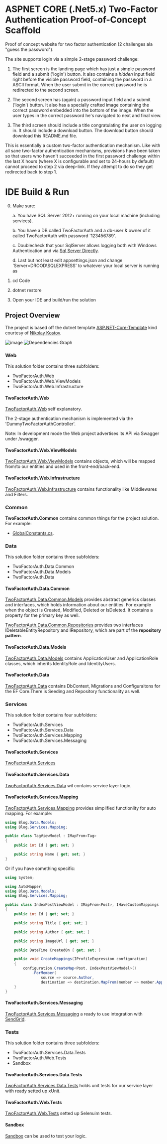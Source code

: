 # ASPNET CORE (.Net5.x) Two-Factor Authentication Proof-of-Concept Scaffold

Proof of concept website for two factor authentication (2 challenges ala "guess the password").

The site supports login via a simple 2-stage password challenge:

1. The first screen is the landing page which has just a simple password field and a submit ('login') button.
    It also contains a *hidden* input field right before the visible password field, containing the
    password in a ASCII format. When the user submit in the correct password he is redirected to
    the second screen.

2. The second screen has (again) a password input field and a submit ('login') button. It also has a specially
    crafted image containing the correct password embedded into the bottom of the image. When the user types in
    the correct password he's navigated to next and final view.

3. The third screen should include a title congratulating the user on logging in. It should include a download
    button. The download button should download this README.md file.

This is essentially a custom two-factor authentication mechanism. Like with all sane two-factor authentication mechanisms,
provisions have been taken so that users who haven't succeeded in the first password challenge within the last X hours
(where X is configurable and set to 24-hours by default) cannot proceed to step 2 via deep-link. If they attempt to do so
they get redirected back to step 1.

# IDE Build & Run

0. Make sure:

   a. You have SQL Server 2012+ running on your local machine (including services).

   b. You have a DB called TwoFactorAuth and a db-user & owner of it called TwoFactorAuth with password '123456789'.

   c. Doublecheck that your SqlServer allows logging both with Windows Authentication and via [Sql Server Directly](https://serverfault.com/a/399871/502822).

   d. Last but not least edit appsettings.json and change 'Server=DROOD\\SQLEXPRESS' to whatever your local server is running as

1. cd Code

2. dotnet restore

3. Open your IDE and build/run the solution

## Project Overview

The project is based off the dotnet template [ASP.NET-Core-Template](https://github.com/NikolayIT/ASP.NET-Core-Template/tree/master/)
kind courtesy of [Nikolay Kostov](https://github.com/NikolayIT).

![image](https://user-images.githubusercontent.com/7284501/109699777-a72eb180-7b99-11eb-9064-770c029336f9.png)
![Dependencies Graph](https://user-images.githubusercontent.com/7284501/109700429-64210e00-7b9a-11eb-9de0-d91756719a4c.png)

### Web

This solution folder contains three subfolders:

- TwoFactorAuth.Web
- TwoFactorAuth.Web.ViewModels
- TwoFactorAuth.Web.Infrastructure

#### TwoFactorAuth.Web

[TwoFactorAuth.Web](https://github.com/dsidirop/aspnet-core-dummy-two-factor-authentication/tree/master/Code/Web/TwoFactorAuth.Web) self explanatory.

The 2-stage authentication mechanism is implemented via the 'DummyTwoFactorAuthController'.

Note: In development mode the Web project advertises its API via Swagger under /swagger.

#### TwoFactorAuth.Web.ViewModels

[TwoFactorAuth.Web.ViewModels](https://github.com/dsidirop/aspnet-core-dummy-two-factor-authentication/tree/master/Code/Web/TwoFactorAuth.Web.ViewModels) contains objects, which will be
mapped from/to our entities and used in the front-end/back-end.

#### TwoFactorAuth.Web.Infrastructure

[TwoFactorAuth.Web.Infrastructure](https://github.com/dsidirop/aspnet-core-dummy-two-factor-authentication/tree/master/Code/Web/TwoFactorAuth.Web.Infrastructure) contains functionality
like Middlewares and Filters.

### Common

**TwoFactorAuth.Common** contains common things for the project solution. For example:

- [GlobalConstants.cs](https://github.com/dsidirop/aspnet-core-dummy-two-factor-authentication/blob/master/Code/TwoFactorAuth.Common/GlobalConstants.cs).

### Data

This solution folder contains three subfolders:

- TwoFactorAuth.Data.Common
- TwoFactorAuth.Data.Models
- TwoFactorAuth.Data

#### TwoFactorAuth.Data.Common

[TwoFactorAuth.Data.Common.Models](https://github.com/dsidirop/aspnet-core-dummy-two-factor-authentication/tree/master/Code/Data/TwoFactorAuth.Data.Common/Models) provides abstract
generics classes and interfaces, which holds information about our entities. For example when the object is Created, Modified, Deleted or IsDeleted. It contains a property
for the primary key as well.

[TwoFactorAuth.Data.Common.Repositories](https://github.com/dsidirop/aspnet-core-dummy-two-factor-authentication/tree/master/Code/Data/TwoFactorAuth.Data.Common/Repositories) provides
two interfaces IDeletableEntityRepository and IRepository, which are part of the **repository pattern**.

#### TwoFactorAuth.Data.Models

[TwoFactorAuth.Data.Models](https://github.com/dsidirop/aspnet-core-dummy-two-factor-authentication/tree/master/Code/Data/TwoFactorAuth.Data.Models) contains ApplicationUser and
ApplicationRole classes, which inherits IdentityRole and IdentityUsers.

#### TwoFactorAuth.Data

[TwoFactorAuth.Data](https://github.com/dsidirop/aspnet-core-dummy-two-factor-authentication/tree/master/Code/Data/TwoFactorAuth.Data) contains DbContext, Migrations and Configuraitons
for the EF Core.There is Seeding and Repository functionality as well.

### Services

This solution folder contains four subfolders:

- TwoFactorAuth.Services
- TwoFactorAuth.Services.Data
- TwoFactorAuth.Services.Mapping
- TwoFactorAuth.Services.Messaging

#### TwoFactorAuth.Services

[TwoFactorAuth.Services](https://github.com/dsidirop/aspnet-core-dummy-two-factor-authentication/tree/master/Code/Services/TwoFactorAuth.Services)

#### TwoFactorAuth.Services.Data

[TwoFactorAuth.Services.Data](https://github.com/dsidirop/aspnet-core-dummy-two-factor-authentication/tree/master/Code/Services/TwoFactorAuth.Services.Data) wil contains service layer logic.

#### TwoFactorAuth.Services.Mapping

[TwoFactorAuth.Services.Mapping](https://github.com/dsidirop/aspnet-core-dummy-two-factor-authentication/tree/master/Code/Services/TwoFactorAuth.Services.Mapping) provides simplified
functionlity for auto mapping. For example:

```csharp
using Blog.Data.Models;
using Blog.Services.Mapping;

public class TagViewModel : IMapFrom<Tag>
{
    public int Id { get; set; }

    public string Name { get; set; }
}
```

Or if you have something specific:

```csharp
using System;

using AutoMapper;
using Blog.Data.Models;
using Blog.Services.Mapping;

public class IndexPostViewModel : IMapFrom<Post>, IHaveCustomMappings
{
    public int Id { get; set; }

    public string Title { get; set; }

    public string Author { get; set; }

    public string ImageUrl { get; set; }

    public DateTime CreatedOn { get; set; }

    public void CreateMappings(IProfileExpression configuration)
    {
        configuration.CreateMap<Post, IndexPostViewModel>()
            .ForMember(
                source => source.Author,
                destination => destination.MapFrom(member => member.ApplicationUser.UserName));
    }
}

```

#### TwoFactorAuth.Services.Messaging

[TwoFactorAuth.Services.Messaging](https://github.com/dsidirop/aspnet-core-dummy-two-factor-authentication/tree/master/Code/Services/TwoFactorAuth.Services.Messaging) a ready
to use integration with [SendGrid](https://sendgrid.com/).

### Tests

This solution folder contains three subfolders:

- TwoFactorAuth.Services.Data.Tests
- TwoFactorAuth.Web.Tests
- Sandbox

#### TwoFactorAuth.Services.Data.Tests

[TwoFactorAuth.Services.Data.Tests](https://github.com/dsidirop/aspnet-core-dummy-two-factor-authentication/tree/master/Code/Tests/TwoFactorAuth.Services.Data.Tests) holds unit
tests for our service layer with ready setted up xUnit.

#### TwoFactorAuth.Web.Tests

[TwoFactorAuth.Web.Tests](https://github.com/dsidirop/aspnet-core-dummy-two-factor-authentication/tree/master/Code/Tests/TwoFactorAuth.Web.Tests) setted up Selenuim tests.

#### Sandbox

[Sandbox](https://github.com/dsidirop/aspnet-core-dummy-two-factor-authentication/tree/master/Code/Tests/Sandbox) can be used to test your logic.

